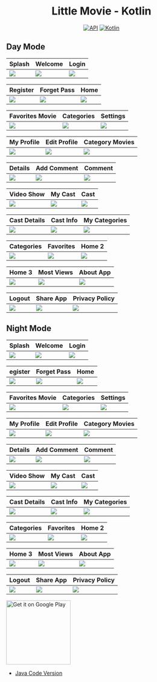 <h1 align="center">Little Movie - Kotlin</h1>

<p align="center">
  <a href="https://android-arsenal.com/api?level=25"><img alt="API" src="https://img.shields.io/badge/API-23%2B-brightgreen.svg?style=flat"/></a>
  <a href="https://kotlinlang.org"><img alt="Kotlin" src="https://img.shields.io/badge/Kotlin-1.8.0-blue"/></a>
</p>

## Day Mode
Splash | Welcome | Login 
--- | --- | --- | 
![](https://blogger.googleusercontent.com/img/a/AVvXsEihIavvflHd6-IFogYb2N54TrIMH-0OScGWHbu769dPrB0QFAaFjiNWWMbZ3U1uFIUCscu7eDUYPG5ncX3EfS8yt_DpcDpthF0DCMskjA61SIc-aIPpZiofeNQAanjVqUshSpZsyoMz2FItV4RC5UF71jY28Syh9HmWNCeBicyFkRjRQ7Z584r5MxcHkw) | ![](https://blogger.googleusercontent.com/img/a/AVvXsEhpeqC3kgKCP7-wGibjAuCrHUM-UdxYI_VKDhLAwMFmGamoYCkX_9sLvqV1M7DatOoUnvRsH3gYjHxcy2dLNBPqBjyCJv2Tq5TfCu6GrIiynVTuFMWosySvEroPgj4EWCxFl2lS_ShsOfNVnAUmOfp73aOrfMu8aslSE3dD6JxOMlm7Qf5LksimuQ9RiQ) | ![](https://blogger.googleusercontent.com/img/a/AVvXsEgywn6uxg8aLPJaDgiPteFVqtYFCpdUYmZukog2zOPkbhp1FxxAEHvRgrq3mZR20TJsnQA8C9pgmMQnVGlviKWv4nfQ1-gTnTsVezUh-tDsNDE8Tb3vioo3sCByJdc9NtMVRqzXf3ywb9PpVmAjYJ4kA-37PUWF2LdZPj9KhCU4AIVlpGqyu6-F6cIE-Q) | 

Register | Forget Pass | Home 
--- | --- | --- | 
![](https://blogger.googleusercontent.com/img/a/AVvXsEjeezhRsna38VTOwCN2az8HheD3uHkl8_mv_twHvym135s2_pGgfUfk79aQpcMCWvK9joDz8wYlTrdiksM0MhmI2iOHRayNmi3Awq3Gae0mHqamFIfkk7aCZKmEahLRUpJRscq6tgYgUcEJ8-k4ZMSKou07Ls8bK32Acn_C0kS3252CNBprD0VcBcYnSw) | ![](https://blogger.googleusercontent.com/img/a/AVvXsEg7m743FiN65xYhXJ2YOndA_rg0QP_o3RZUJdEkA0aAv36udbuc1d6HyQRztkgAgElTuJ3lwacUTBxZkNXFLEtiYTvoIvLwuRM1_AjJxpe_QjgKJFClQ6SXnCPYUoT-y4VIFXdWGrj8lYTYXOQBbM6AskQsfPuVT39pYlVgJ78lA9BAGC_ad313aYA32A) | ![](https://blogger.googleusercontent.com/img/a/AVvXsEhygp4Nf5JAFZvM6yQJjngKvta7EHw0KL9dayyeWi8FB5zYtTGTLhnuzB0Gmq1j0ASwUIiRvFOPMpGfISYzn43cBVVKi4JcHt6ceBrSRQqjaFoUHf8OPq5_1ipvOtVN0sds4k5KO0omLE8U85AIVbcf5iI8QJBASMd0r1Gfszm7rRhQdXWkHVq29XRbKw) | 

Favorites Movie | Categories | Settings 
--- | --- | --- | 
![](https://blogger.googleusercontent.com/img/a/AVvXsEjsgqwpkmslgDMqKTdmSiL_uHcmJwF6zeusHuMsLKBWgyskpkBetHENyYlmcE6RswNKhWXNGohjQwR8Ouxy9-EXLbIhDpf2Dl_GVdBpJf3iXHzoog5zQvmxaATsZ40xcrYKODDt78bLaXU3RLUjxJ0tDUThJhTSErncA57OOyIbBiR4iQY5vd83_fBJaw) | ![](https://blogger.googleusercontent.com/img/a/AVvXsEg2L0289_QV9cE5nJd0sKXQlfuOxZCU4Bl_ZGyASiM5SfOhIl1sH2QIK5y7QYM48gAOj5bm3ZX5ah_m-rBjxvnTrys33oneNNReqa_P21dI1esz4c-jc-3GJ5kmxPehXoacK3TPX9JMtS8r06oDeecMznRc276wZ3G5f9vVZpe_jhzGv7RYqgFS46hkig) | ![](https://blogger.googleusercontent.com/img/a/AVvXsEiX14pf131iB13UEaVkThGO0jAOIxjKrQXg47Bl4FPeAl2UK0zS5GMVN8fe8SvQvtBuootdKuUzv7OGJiyTly-1dnTCQJUaWEGm4MqLMH9b2HGqk1VuZE4ZpDI1zMdM1_OxV6cKHXaVSXvy9jUdpWXnNucah13JH-Gi-696Yw5fzh9m3OSSJpsYBKhXCA) | 

My Profile | Edit Profile | Category Movies 
--- | --- | --- | 
![](https://blogger.googleusercontent.com/img/a/AVvXsEi4cJw6DWd9DJcOTWpCrCPb44QWvVwP9GcUBa1pYL4-JikLHed_3xW5qwMRK5ltZfT9ZBSbgcYmXf37efwDZMYRQ3bLz_rXJqhK41v3T2bSi7HgzzBdTSU3QK9rdwCxbEnRZj1P3pTZCRpU-qLhRedeE8j9YLMN_GZC5QP5CRVpYDn9pPmEFv00F84U3A) | ![](https://blogger.googleusercontent.com/img/a/AVvXsEiOVRAx8GLUkY83PFUBVkG43MGuRvtvXitcq035gOLTuu_1-7wuxx_hg7YaxnV281FtJAz1F77Bi1J2OwIMqaajuopOZEZIdxwAskyGHECpiyvqfsZScMzpA8NzcdenTu8xBbNMtbC6z6yIoH3pJIaOq9uaZn5lPMonASlkd_5ZCI5RUVQVJ2hVSxUt1Q) | ![](https://blogger.googleusercontent.com/img/a/AVvXsEjd2gnPjKuc8GVj7bqK6OWWAg4vBK3euXTI4nuogfMgaKJWf4GjPs_j2ZX5zt9LoW5NFSgdgiGLvVj6E4HJ66AlyfQI1NshyIfSxMpf5TgWmiF7GCJw-pffAf1WmyBOZKGIeZsSQZr6v2eC0aGqy4IY9RlT1x5RHfFHEPcg3RQTc-4tsT0c140U5IGyOw) | 

Details | Add Comment | Comment 
--- | --- | --- | 
![](https://blogger.googleusercontent.com/img/a/AVvXsEg3xFagS_38MY1H69SO0CkKUY0V8MdzlW9U9X4UszivrUkIdrUhtV2sKxPNe4KxmBk7AvNRaTazKX2BFnm40oYItkaJn4bzhm3vA0qh3Ami0iMF1MSgBdAkLBYMXRa5AVaqL_QYlSwXK21K9QlA9FtIlaMx5zDYNWnn8Dx628hI_kJstoo7cukqeQdovw) | ![](https://blogger.googleusercontent.com/img/a/AVvXsEhGoDxJkslM50Jp269UbVC8_1FIWqBia0jOLn4djpF1j-ygYM4TqM3T2dkN1WDxOnW57RcMMhJiMRlMJ7N4EZg_73gRkUaeOf9BgTnhvpTGGHAayJMD2W8rao1H4VwsDjIyY5QwS4GlQJIbW-CfNQN0PdhfmpgOJZmh4glu05bNon67XAERpCVR0G8cUw) | ![](https://blogger.googleusercontent.com/img/a/AVvXsEhF9EyS1uU4JMIcB6RX4Z4oi3eivX-KwRZS5wD3yvKAz7WFe7WnthI21GzyeiJc-_MNukEFMhK5lec5jTd7ETb9lgLR-2YT4A7-KdunTCikGii16fKtnqwZCWAa0-ABLhWLWRL6LY-wUDiz5pGYY81yRCmgThBCIIrxUmkX64f5qZjKJH750MKgLwxurQ) | 

Video Show | My Cast | Cast 
--- | --- | --- | 
![](https://blogger.googleusercontent.com/img/a/AVvXsEjYFaS7l0iQ9ii4Udvd4f7rQjQU-uXFb2Trqe2p8JtVjFDUg3GvS3Slvho9b9dFFcJcRxeM3qfjJUxNDns15hAbFD6sOrGp0SXoOrbFAYhUZUhTHxk-kRvsRQ9XsKvygck2ZhsMiNGb04iesbwWTTjp37DqowGHOBZzlLPtWmq8h-gN2mJIrvRoIvad5w) | ![](https://blogger.googleusercontent.com/img/a/AVvXsEiW-jp35eIbg6_R4yfsYEcYUh0HTUynb9vDAjf7MNP80GxMY6LwwpZyfu04c3c5v3T4v4cplAm39rlwUdoYX8V__jQPDK1o97ZX9G3Up7-2A9Q1oYTYbVLUyFcNXb2pwA-sh065SGQwNyY9NWDanogq9q2ZfTk2v2RL-frqBhdI5G_vyrEl5VPfIUkRew) | ![](https://blogger.googleusercontent.com/img/a/AVvXsEhUFWENEIL9C3ULy3xLUxAn8kPSMXUo0VOK2RDtVkl5GG6kLWh3UUJgD5AxGkAW1kRMMqy-niZl9YjzYwS37BUerTFZNw58dPtmW2y79vQQcbUkql9xKGKbfrC1zxbepzn33M_n-q5vVRp0kmgqGf7aoG4zOzAMH7RuG8yOZ08cRqob5ZbOUAOBoeOCmg) | 

Cast Details | Cast Info | My Categories 
--- | --- | --- | 
![](https://blogger.googleusercontent.com/img/a/AVvXsEgZxp9-LoZD9mmsYkG3ycpK7yc5HxUTNkT83A9wCQHbYorma00lI1IjF-IG8DsT7AQnpAZCmIZ7Z1Ze9wM9oBC3tKPaKgCW9gbs1g5fVyw8BC2yqBGD3n6FP0jBq9qHSsE2GER2Yb4S_MQQ6HBSFXW8baEvNb-0Oww4kAhe91144CbpWA7oTSuhwTItWQ) | ![](https://blogger.googleusercontent.com/img/a/AVvXsEhOK4PldDQfscjUlJfwwhmrOiJNh1-FMCHZDdt744dktR919rxqeWhr6QaBmu15OHvG5o6N82QWybnlieavzsioKju8lfqF0uPPk2IOmNDOog2quIN18K6MMro9UCecTiT3XXGiaSKySh02BRkSo5l40Uq2tpYTIiYx-0P02cXg2qWXy0XdTckmfBSzjg) | ![](https://blogger.googleusercontent.com/img/a/AVvXsEierDxVTRUQ8tRxgpMyw_rWpDDk23YH8YtAJvV30jQzpY2wfmRktUTdbB4xD5uykFkQpwf8nBXVZa0W76gMJDXTBVDsB77X43lVF3HIQprEqOk-L1UY7JaN-J_vzDpT-32XWmHIwYxoFbgZx2ArfAr7ACxoNqEEdP2aN_QpKjqcyHtVOIQ6FHUvOTjaiw) | 

Categories | Favorites | Home 2 
--- | --- | --- | 
![](https://blogger.googleusercontent.com/img/a/AVvXsEg3C6WQESrqwk7Vd2IvrL0RWNrhSFKkEralzjCnM-ow46AcOcuTVdrzlFekQDzTVGUXjQsa6DFiOAu-knd14_g2M89Jodgj7yALwnjP71VhMmkSD-PggA6Vzsqng29W8nAmc1rSsphxSWZrnj3ejF2-NAMNq69Ik8VgvCMrrJ_HY9v9Ji-tdHFG9FcVcA) | ![](https://blogger.googleusercontent.com/img/a/AVvXsEi8fZgmMDXaKghxHuLIRCvJoL633ziKo7rJ5T7VHvj6K048TbgpVXgnZFB8YdiSdoZC9kaoRb6c7hgbRWnNu1ahS1DY-z0wAgxxhVGigwEUEypTzgVxZ_9f4E-rNcKV7w4KjV1ei_6uh0i1kb6VWy2lYTqOag2dBHO1QHnBblSA676ho1XB8OUMcY_VMA) | ![](https://blogger.googleusercontent.com/img/a/AVvXsEgG63X6JxovmphvbqWG69sK6Ox64FnlDZ3J-97xx8dXEDXh35GXTUbsvr1ZE9Vgeqd-fmyvtUrg6vU8awI87S4LxMDZZU2aTQNs2jEHjzYHNGv4l2f_F0PT1T2EMBQZuF_Vqp07hQiFkzK3WyS-rkBoQ5az7pMV8RLTZ6k_0V2bzZyT9cfvAHaDzIveYg) | 

Home 3 | Most Views | About App 
--- | --- | --- | 
![](https://blogger.googleusercontent.com/img/a/AVvXsEgkWVJ2HbIfkppx3b2ppEL2s_CgP0Fir54N43yaDL16cjMkeUKE9Y2G1lpA2gzhkjtvOP0QQJd9FrWBRUmjL9SraSZtUXEvi24549OKV02w6e1jjpC4b-8emZBAYTM56EO38uwcVaHvj8l3SFhxwdZ0NJ8tgzJ1e8ljp2C_4gB4CRu78_2rU2fNdM_xCg) | ![](https://blogger.googleusercontent.com/img/a/AVvXsEhikrtjhZFIVwIJdXmTKRfaf74UwF4-Y27RP-Z25res0grUa6qhRB2YVvYaf2qQOvQbfZmHHwIGgf-jNxvtnEK3Gy9mjm9d4IhjOBSa1zgKLcnN8GcTGwNa1Mg3Dt6_L1OAQw7oO6TF9VUxFfWR33w8Jc0Gf41PCWBnSIyN0zJA0PmIYgnJLPoklr8DVA) | ![](https://blogger.googleusercontent.com/img/a/AVvXsEhByNF8ueYum1aUkkbUoaDxRB1E0EL_ddyTB6BIrusVQZ10qIuiF-t49CGjyzPzFBUfdS13jkwiFCXe_Kj9Ora3C0ITXIwDa2jWd1zY-jo9k9se8c8z0lLzGpURD_0Fl0q_sySjprAJ-QfbWNs06u74cZSHX3TZ3QS2FLSrcVQQMouK9dq3FpWoM_dvbw) | 

Logout | Share App | Privacy Policy 
--- | --- | --- | 
![](https://blogger.googleusercontent.com/img/a/AVvXsEgE0YFtTh9z_XpP7yie60UD-SEC6qLohRhyh8yyiMhKr2GhY9f8t8fjm3P31NwLuF3667XbdeoPynapsLnRmHv8vndT5sSwirPLOyN5_ngf7zt3dyp-KlMYswQgRu1CmGUzHzrgQX83wI69Wd7IyWWt1a5j8oBldYp0n_xsTXtGt0ruRAjo7sZzv4gSYA) | ![](https://blogger.googleusercontent.com/img/a/AVvXsEjGKW0r6PMPZT8Wo6gFzt5t8fEfLjqzIfqntba2cpuStJ1wdlwuCRAyloyy6LQlGlMklH3W5VBlYik88JQSEBPfyD9D_GJGFHcVTycpHomlIkqrzkl5-BZEM88OETVP8tP4T23tKDUk6t3cf3X7QEUquY4g3hdleQpvwemyYxDRko8PUtniUKvdkyC80Q) | ![](https://blogger.googleusercontent.com/img/a/AVvXsEgBpudRZPDILcIqMeVg8mhDROjlolurak4UQgISzwRD1RE5wlGKTw7jU2eiP5kxb9-NR5LL-qgRpOa4BsyVcK7VzMWLlRLaMI8t7r4_96gMvBkl1xCBGyL5W5z_mrzXpvWk9Bt_P82ZidzTREZKHPVmzfm2FxX4bG_XqB7XRU4S5_huHqu1hiGOCrpghQ) | 

## Night Mode
Splash | Welcome | Login 
--- | --- | --- | 
![](https://blogger.googleusercontent.com/img/a/AVvXsEj1u8KBcbySOGUoD1rYmZ5RubVNvQm1UZUzXAOaNDZ4Av1RW6lHYjHweEC4NLf-Q5wB5Wbk4ZyZ_LPkOZD6YPDdiubGRt_A85UTSfYNYkMiz3aZt4V8xOVqjZiyjheEUHYAcY-KnDCX-ktVnA-sEZMVk6wggaU4Z3e2FiALKa0CTqHQ-tnuGP7H4z97VQ) | ![](https://blogger.googleusercontent.com/img/a/AVvXsEjG5GNUs2cW6zx683w1vi4y93D_U1Cphyhd4MVQ5Qx4jBaIyLIr6WBqZf3Z6BIBo6uA8yignx0UH9Ue0L88YNADWSi1TPHYWL3rZIAJcCPJqtrHSSyhkPdMXXMYphmartErSxTsiQOs6HcWqgsA8mAUquXWVPR-Wa77a4CQ9gyRgXE3g71FCGvmdgrf4Q) | ![](https://blogger.googleusercontent.com/img/a/AVvXsEi9I1lhZPMHKOJy1_PFTvTfhRSXfZYmXCT4_tBmZ1sQ-nRRm-4Y7PYrIsoZsu5kTf3uiUTNaWOCxIyuQLhpVwu0QR9Vbcu9M6Cl1JtfI9zTIKvNs9IMZF7NKEEXxAoQpP0AM7WXCRFYzimhYEPtUlDcjKq2yatzrWEt7wjpaeiCG5QlFhf7b-EhQ362og) | 

egister | Forget Pass  | Home 
--- | --- | --- | 
![](https://blogger.googleusercontent.com/img/a/AVvXsEhb-7JOA5C8obhUMPP5DzHb7oLpObbQv6T6WTKRImSJS31dAHu8qf3YaOawzFrJ5zCuB7EBgkKkbJ6RBwhsudax6s9qHQXsC4u1tAKs6k0EB4Mgw9eor04Wxqf2I_j-cWgpWOqty4Ot0yi8zsf_KPwQMpVjLyeQFULtVqlKV6nS7Cq_TLdXqaQNUMb8jw) | ![](https://blogger.googleusercontent.com/img/a/AVvXsEgNR4S-MOdn8aM_jil72MSrIdMbmNd0kEQw65yItofsGU1dq2g3DS_97MD6XLAo66bDPMFvPL1jmpWnHHMq6MXfDN5Cdl_isGSg1Xzgydwboy2J2Yh1Wk4DWjVD0OBWHj4SogYA54Nmwa1yJecUK5ViG5Hiiy3epRtwevxniO5Aw7E5RbzZQ528y4MNpQ) | ![](https://blogger.googleusercontent.com/img/a/AVvXsEi1ksVMCCkqLgbG6HiMaRvL1TKXlI_UgmkAgZvibckq4wLF_8BgurFLwk3X4_VS0_XsxOIvOkXoFdWu-FZcXn0rkFNHtfIbdNYGqu2EoPjBbEZ6WxZTDEMNMAllwMiUk4yLfACxzfwM5J4_RHTa3wBv_A5YLeXFRudfgazBsOmahuHv0rsewzMjkV91Vw) | 

Favorites Movie | Categories | Settings 
--- | --- | --- | 
![](https://blogger.googleusercontent.com/img/a/AVvXsEihzKbEIJcNyJ60XbZ4mAAij5d2sIrC5dSvq4ya2qKgP1cGWOxOpy7CTPPVtE2AaFBKFg-rsYtbDVqRz-mdIQAcpYXxvkZyBp0jsgogckNPndL1QlbWA3-0YyO9yjmn-0tUJhYy8XOsnnDmqEsj9pCNmVsnwZu3RDhIMKdZph8NHZlYbDbnA-HRXk5iug) | ![](https://blogger.googleusercontent.com/img/a/AVvXsEjNI2kECiZjiHLdDxn8r8zf7E5IrYgqbH9MnH_PCw3gfa5zMuT7aDNkIwbIzBPTKLNKeuD9wxSXX1P4u_SW8pSD31qtoh8Qcf_7AA74TRrXXAexeuFWzpkYgPYjw-vvziWW3AdpYmQY1AWjNXNrI0b_cS14qJ6S2rZbv72_-AvTKQqmJRb6WoEpylg9JQ) | ![](https://blogger.googleusercontent.com/img/a/AVvXsEjbqHHOVbnh2AzRcGJ5Lc8hfXg8Dcc6FjXvUWH8wmxbVU8ylhK_7J303JlS8VgGtkJgtmtp-_gcOAbvw0V3wj3_Ekreiv5yjqWt5BxLg6k-_3tEB1zP-wxZeNN3fLj7A9zlZdyI7sti4w9h4dJkC4k7dZJPAOGtR1W_bIEqFKFT-eC6-w5BDTbGaXRinw) | 

My Profile | Edit Profile | Category Movies
--- | --- | --- | 
![](https://blogger.googleusercontent.com/img/a/AVvXsEj9Bgnnw_zKQAUWBOOXb_IUSIDNJleLFb-dNAwJ5mC5XgJbI8TmNf5Q7cwcgEwiKYjgGiW4kdbKlqR626shATjl3zTqWcTLdpbLqmeOAtXjJogpyyEIXyY_WkQFmrCKGtX0wOFRC7Pgv4IFHmSh8Os4BK_Ym9rMeSFLboHi-t1DFukmjq64cevWM7re9g) | ![](https://blogger.googleusercontent.com/img/a/AVvXsEjqZHvDzMeg8ZPDHOWBeReaxHwF-ZcgP_zDgEWd7dRYqM_ZaXLeV_vfwyfs3ENrDOPAN_oUBnlkz1pt83ykT8XADnZNkTC7lu-Xakwh6H_QXApa7PQ7t9NYNrgtYmpsjVEqnY7BndK_LiOvhNL0kfLqS29YdUcmXdJ3N0DBXun0lnJhVgqtjquzGuG_Eg) | ![](https://blogger.googleusercontent.com/img/a/AVvXsEgUoJBcSuMVfx-FppPzGnUHruTz3rwP4lGFazK4iyg2KAzg2mMrg0LFJF7cFDwRnrAzGqhuj50MaTJ73apPlLSsJfBbtS3I3b28RIAhvKI-xFAD6QTAugPEw-4jpogi8I5iGLjZhxb9kpPf_yFaWNWov38UGBl5zeD0YCznbchHXiUTSvRRV0wm-ANzCg) | 

Details | Add Comment | Comment 
--- | --- | --- | 
![](https://blogger.googleusercontent.com/img/a/AVvXsEir03l5_wL_PbNfaLZ3PHcmfX787hSvZhTfVWToz431-7IXtYS-3UYQPD5ATUHRQeu59_LnRyHCpPSaYvYQh2s_IgV31DbClK81VP4z6tL61a51BRakEEx7OI4h-xG8jKu3pP2ghs-EF3HWCQ3pDG3QbBhPPEpcIUbrrFktQWrmnM_zCOVzjPNRAzRdgw) | ![](https://blogger.googleusercontent.com/img/a/AVvXsEjG1jf2qsUTLOJPj2Gr-bQcT4uNRWzBsqxQz-eqO19xqEtcXlZsAyZmlcFprI-vin1vmmDt173d4yPjNLUxT_obpWPdjPsPD_hrQ0-AQD7G-QAuS5Wr4zwvoOlM9VUXN0_f5CsjpLmM1ozuSp1KXPBpbkY55gW7h7oPRsigVjl7xuE2NskJ2NUuu7ugHw) | ![](https://blogger.googleusercontent.com/img/a/AVvXsEjhX5XYJBLr6VzSPTbYx0k3OdgXA0Ub5bW2YrEpHWObOFYKtj1MwxSXbn6etkz7nY8ghRCMV_5bI-16KBA1GY2Ew-rO07B_Qudir2KW0hU7BHQv4sI6FybyQ-IYa7UvmkANur9bCU8N3HsHnzDLKQSNtuuPuxis7bPAK1DFPGF6UfcxCr6LfEcW6BNXxA) | 

Video Show | My Cast | Cast  
--- | --- | --- | 
![](https://blogger.googleusercontent.com/img/a/AVvXsEglEgVR2c0swZqp1_n2cTvN4IrSNpMBO5YRDMlT5idRHAWTsl6EWVB7VE7iz66PaWBZQoxkKgyxSGvMv4dQRjL2sk7FBuB5GGhkGbU9-MfbuARN-ya1Wzl96HKwcHXwga3-rgtD3gqx5sc7SqeMypaknCTFATBfH2tsBwv80bq56-REWmtp6duhd7x6dQ) | ![](https://blogger.googleusercontent.com/img/a/AVvXsEh2PqXK1yUo6jmEyZ6YuSZpt05tlci5oGdIk_3ZcDobCPW09KD6q1zkYpjPtjCdRDshDB8nl3ysksX4q73jbCRywSp9fvOJQLnNKUIFUsiNBgBvJ8MBtESq22gFuLaq2jnzVtsvXwOqQoib9ccUbhiYTR87P6ry8m9j2_Qd0Dg9LuVCrlaKWXUHhzcvkw) | ![](https://blogger.googleusercontent.com/img/a/AVvXsEhOQOI9xOe1ARTYhknEk7UKyHaO2Eb9-j1Y9x8AmvmMokCT1diZsvX1_yIqDIkCqqk8UebeOCGdfDCQowbiJXNHevordzgxZ5nNpppRri5iOkdtUTAJqIk7r_nvK9hFySiJ5pMIJgblZod7weEPUMOXILKxRzn2HzaPQkHcgflfJGBQjiCy6xz_BKcrYw) | 

Cast Details | Cast Info | My Categories  
--- | --- | --- | 
![](https://blogger.googleusercontent.com/img/a/AVvXsEgV6p8Tw3KQaP1MsI8e8Hn01xQ8Bckul5W4AgKXT_FdNEZa7f_mX_M-LqeX4jP271HK-6lDd_6Jbz9QCVYGMrmdFWjb12xYjTX-Uz88SOH3wvp9u-veC8pS8Wh_n7Nrr48gInMh6RYuxQyKusfVmry3UudJcFji6JLkjX-B7yiszFySPe18GWuQOl_vfQ) | ![](https://blogger.googleusercontent.com/img/a/AVvXsEj2ZgjgbGrnSkkytEBWrnsqjui5dNUO6pu8zr_cwKAsBqfQYxAlY5vXUpXX7QiJiRWAPGgimeFo7t0RmtpptBZHJ_ruaQu1nWg0hN9hwqCIfZv4ZVRiW_NgUMG4xg-aMs3eteoyMHlv5RPJOqx5OhoCzPnJrGc_LYcv7I5ss-YHjubc06pWAv-1iGfNAg) | ![](https://blogger.googleusercontent.com/img/a/AVvXsEjrma5O23iagALSkm7Kr7Vyx50F_HJZeFDuw_xZb80Lwb2vok-xrNCsmYEFkyBWPFP4MTSZKEmw5zv4_oJKljjP7xbHzev-5SbdIZ86vevofamSHz6SZK1h-pvyx4vEY1fk1viF7FWSy-I96X2VkEOygVJg7_z4THaOtc9GFbK7o5kZPaRmQqd1tVHI-w) | 

Categories | Favorites | Home 2 
--- | --- | --- | 
![](https://blogger.googleusercontent.com/img/a/AVvXsEikL83PGAksh0umZ7uYBwDJfC0vNXTEIplhvoPONVy8O9StHokC9rVkAK0cBPDhtzNXJkdSO-xXBHMtg-aMxqp10XrWxiYgurlJEfANifKrEi8XFjtvkzbBWcQT7cElK2ZQIgBZjZ1At5hqA4rK-mHtdTYzmu7zCnfeGkJAj6S_WkiMntU4lbgr-4h80w) | ![](https://blogger.googleusercontent.com/img/a/AVvXsEiwlhXywoEjA09frXx9Lje9JhQZ8Py6AUHBZitH5JdJtrksw2YSb46TPEst3u0uDhSQCswKBw6Vq0o2NS9QuIlRa4CEhWBcRfWpGxBGZpslTAfEidjl_MaaFa90brac3Pwv77RepArStXjsmeVaeqPM_FJq3Du7vqGzH-j3Ppi_2TOSpIppSS-O5nMOxA) | ![](https://blogger.googleusercontent.com/img/a/AVvXsEj5-IZemTBdFrGcmOo3UMONs96GxFMuaBac4XI5SgAU27TBAZV5QB2A1cfETWqNNliPObQub_A6c5OrFrRFR8p5kCO-andN_o-JDIkaD_y7PvoNRfXi1oCKfB8-LyelbLzZoMvqapxPO5GsJPVLw5ZRs-EMAelJBy27EAn_XqEfyl0MnbhI0bs8B-cR_w) | 

Home 3 | Most Views | About App 
--- | --- | --- | 
![](https://blogger.googleusercontent.com/img/a/AVvXsEgWBDcV-i2H7LuWlOT3Pwrh6-uilIzh0EiOPJeALWgewyMRcoadWgaW9W61PsezCD_U0fMGaYgbU1WTqEkdXIIdGS1Uy-cyp2ir_ygz_gbkQLEbxVZLAz0mUqQbWmLOblMpL5C9dhjv5_ZrBmOb0f7y7qIwEVHDtHM2Ij8Go9Cb5vp02XZKGtjwgSgtBg) | ![](https://blogger.googleusercontent.com/img/a/AVvXsEjf6-nWbX2pHJkyla7cZD3LDo2xTvakdAO7KUEPoeKE25pf8AhgqSJEtRa5G37hcoz8b5ixLHeVPtif9i-_xmmv4LeYepMTCWzmwhWb-_gPcE9r6nNeqlUa6ZT23XhTan8fyu4vhdUKKn0o2gQ8Zn0c3uiuxnqPTffznlqESiIIO0dGiuXYuy8zJKB0rw) | ![](https://blogger.googleusercontent.com/img/a/AVvXsEiW2bpxLUR2FMenggRMt7kpXZra-oFruCJgNBWOlIbzerHg8pukHgnbe8-k3YgVAXTkRVCjlJ4aly6x2qFS2JR6PcIUHuELXpK6dhoC6v1wfDkpTlhodwU9Ll4bRF9D6cdRUT-1IMhNpWr9E99nCNGglXVaGYEJHUI-eZYhLl5NoVRZKZGbtnPegsHyKw) | 

Logout | Share App | Privacy Policy 
--- | --- | --- | 
![](https://blogger.googleusercontent.com/img/a/AVvXsEhfZkBDc7WxXph-G03UBrclU7BzKu53Ohubi4U9a8qyGtKdJzAO9ZQpqkFKBfFsWfaa9jJVBzo_T-WSMRM0J_58S-jjPubhn4C61BjIU0KymZZ0-eS5tp5cSA0Vd6ZTfF0dVGWDUrZzUHDB7VCfHcfVAfaMKYFFJekxMpaPnueW5A6CQ8O8Xzvq7h_cMg) | ![](https://blogger.googleusercontent.com/img/a/AVvXsEgfxOp6tsj2N4rBPY5OKNEMAdQL0cQ654ZVZIcX3rHyGc9ovm34g6d-6HgIlTdpG4U3Skazg3m6bvtEiGq1eNetBI0pYi3UJrBHCeFK46EYXMVJv-xP8AttepZZ1dbX6wQekUGTeRHArMdlok7PcO2DBErUguFBEW9te0mt_OaSOCfFHlaNypgQjI3CZA) | ![](https://blogger.googleusercontent.com/img/a/AVvXsEizkKD9Hj2Q85pAbjW0tHOqE0bSciF2fXIS3qwuhcdm3PMEmjwr7SHR6ja-TMEy2Q0QDezaQNS2PIBKU8zRLwErEvEL8s00YTKPlO07GaBjpcVLW3ffLyhQZt0awice376vWwXT1jrvGOEcdviT59tuYEYugjZ0hSVewMTzS0q8BGoGnhZ2onVQU_UMaw) | 

<a href='https://play.google.com/store/apps/details?id=com.flatcode.littlemovie'><img alt='Get it on Google Play' src='https://play.google.com/intl/en_us/badges/images/generic/en_badge_web_generic.png' width="170px"/></a>
<br />

- [Java Code Version](https://github.com/selimdawa/LittleMovie/)
